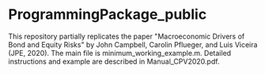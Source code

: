# ProgrammingPackage_public
This repository partially replicates the paper "Macroeconomic Drivers of Bond and Equity Risks" by John Campbell, Carolin Pflueger, and Luis Viceira (JPE, 2020). The main file is minimum_working_example.m. Detailed instructions and example are described in Manual_CPV2020.pdf. 
